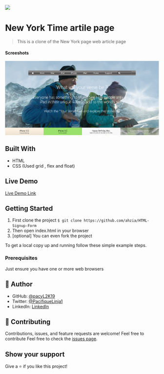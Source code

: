 ![](https://img.shields.io/badge/Microverse-blueviolet)

# New York Time artile page

> This is a clone of the New York page web article page

<h4>Screeshots</h4>

![screenshot](assets/applescr.PNG)

## Built With

- HTML
- CSS (Used grid , flex and float)

## Live Demo

[Live Demo Link](https://pacyl2k19.github.io/NYTimes/)

## Getting Started

1. First clone the project 
  `$ git clone https://github.com/ahzia/HTML-Signup-Form`
2. Then open index.html in your browser
3. [optional] You can even fork the project 

To get a local copy up and running follow these simple example steps.

### Prerequisites

Just ensure you have one or more web browsers

## 👤 Author

- GitHub: [@pacyL2K19](https://github.com/pacyL2K19)
- Twitter: [@PacifiqueLinja1](https://twitter.com/PacifiqueLinja1)
- LinkedIn: [LinkedIn](https://www.linkedin.com/in/pacifique-linjanja-2a565517b/)

## 🤝 Contributing

Contributions, issues, and feature requests are welcome!
Feel free to contribute 
Feel free to check the [issues page](https://github.com/pacyL2K19/NYTimes/issues/2).

## Show your support

Give a ⭐️ if you like this project!

